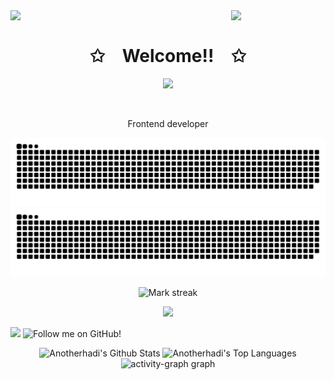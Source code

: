 <div>
<img align="left" src="https://user-images.githubusercontent.com/65187002/144930161-2f783401-8d27-4fdf-a2f7-cc0ba32f1f1f.gif" width="30%" style="display:inline;"><img align="right" src="https://user-images.githubusercontent.com/65187002/144930161-2f783401-8d27-4fdf-a2f7-cc0ba32f1f1f.gif" width="30%" style="display:inline;">
<br>
<p align="center">
    <h1 align="center">✩&emsp;Welcome!!&emsp;✩</h1>
</p>
<p align="center">
    <img src="https://readme-typing-svg.herokuapp.com/?lines=Hi!++this+is+Richard;Welcome+to+my+profile!;If+you+are+sparked+sth;from+my+repo;plz+give+me+star!!!&font=Fira%20Code&color=%23D62F79&center=true&width=280&height=50">
</p>
<br>

</div>
<p align="center">
  Frontend developer  <br/>

</p>



<div align="center">

![github contribution grid snake animation](https://raw.githubusercontent.com/AP2Topper0127/AP2Topper0127/output/dark.svg#gh-dark-mode-only)
![github contribution grid snake animation](https://raw.githubusercontent.com/AP2Topper0127/AP2Topper0127/output/light.svg#gh-light-mode-only)


  
</div>






<p align="center">
  <img alt="Mark streak" src="https://github-readme-streak-stats.herokuapp.com/?user=richardchan1131&hide_border=true&theme=transparent" /> 
</p>

<!--Trophy-->
<div align=center>
  <img src="https://github-profile-trophy.vercel.app/?username=richardchan1131&no-bg=true&no-frame=true&row=2&column=3"/>
</div>

![](https://komarev.com/ghpvc/?username=richardchan1131)
![Follow me on GitHub!](https://img.shields.io/github/followers/AP2Topper0127?)


<div align="center">
  <a><img alt="Anotherhadi's Github Stats" src="https://denvercoder1-github-readme-stats.vercel.app/api/?username=richardchan1131&show_icons=true&include_all_commits=true&count_private=true&theme=dark&hide_border=true&bg_color=0d1117&title_color=A594FD&icon_color=A594FD" height="192px"/></a>
  <a><img alt="Anotherhadi's Top Languages" src="https://denvercoder1-github-readme-stats.vercel.app/api/top-langs/?username=richardchan1131&langs_count=8&layout=compact&theme=noctis-minimus&hide_border=true&bg_color=0d1117&title_color=A594FD&icon_color=A594FD" height="192px"/></a>
</div>

<div align="center">

  <img src="https://github-readme-activity-graph.vercel.app/graph?username=richardchan1131&radius=16&theme=material&area=true&order=5" height="300" alt="activity-graph graph"  />



</div>
